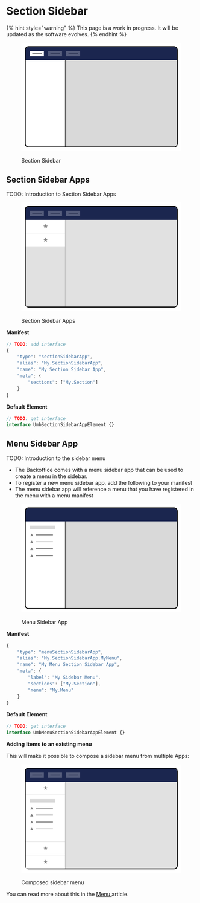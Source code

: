 # Section Sidebar

{% hint style="warning" %}
This page is a work in progress. It will be updated as the software evolves.
{% endhint %}

<figure><img src="../../../.gitbook/assets/section-sidebar.svg" alt=""><figcaption><p>Section Sidebar</p></figcaption></figure>

## Section Sidebar Apps <a href="#section-sidebar-apps" id="section-sidebar-apps"></a>

TODO: Introduction to Section Sidebar Apps

<figure><img src="../../../.gitbook/assets/section-sidebar-apps.svg" alt=""><figcaption><p> Section Sidebar Apps</p></figcaption></figure>

**Manifest**

```typescript
// TODO: add interface
{
	"type": "sectionSidebarApp",
	"alias": "My.SectionSidebarApp",
	"name": "My Section Sidebar App",
	"meta": {
		"sections": ["My.Section"]
	}
}
```

**Default Element**

```typescript
// TODO: get interface
interface UmbSectionSidebarAppElement {}
```

## **Menu Sidebar App**

TODO: Introduction to the sidebar menu

* The Backoffice comes with a menu sidebar app that can be used to create a menu in the sidebar.
* To register a new menu sidebar app, add the following to your manifest
* The menu sidebar app will reference a menu that you have registered in the menu with a menu manifest

<figure><img src="../../../.gitbook/assets/section-menu-sidebar-app.svg" alt=""><figcaption><p>Menu Sidebar App</p></figcaption></figure>

**Manifest**

```typescript
{
	"type": "menuSectionSidebarApp",
	"alias": "My.SectionSidebarApp.MyMenu",
	"name": "My Menu Section Sidebar App",
	"meta": {
		"label": "My Sidebar Menu",
		"sections": ["My.Section"],
		"menu": "My.Menu"
	}
}
```

**Default Element**

```typescript
// TODO: get interface
interface UmbMenuSectionSidebarAppElement {}
```

**Adding Items to an existing menu**

This will make it possible to compose a sidebar menu from multiple Apps:

<figure><img src="../../../.gitbook/assets/section-sidebar-composed-apps.svg" alt=""><figcaption><p>Composed sidebar menu</p></figcaption></figure>

You can read more about this in the [Menu ](../menu.md)article.
